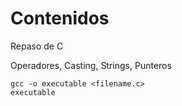 # Contenidos 
Repaso de C

Operadores, Casting, Strings, Punteros

```
gcc -o executable <filename.c>
executable
```
